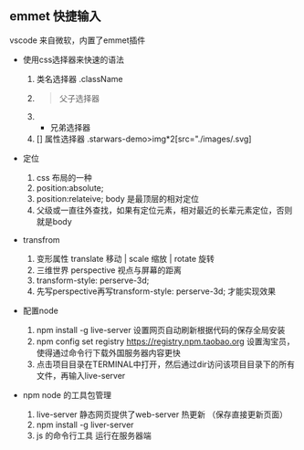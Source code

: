 ## emmet 快捷输入
vscode 来自微软，内置了emmet插件
- 使用css选择器来快速的语法
    1. 类名选择器 .className
    2. > 父子选择器
    3. + 兄弟选择器
    4. [] 属性选择器
    .starwars-demo>img*2[src="./images/.svg]

- 定位
    1. css 布局的一种
    2. position:absolute;
    3. position:relateive; body 是最顶层的相对定位
    4. 父级或一直往外查找，如果有定位元素，相对最近的长辈元素定位，否则就是body

- transfrom
    1. 变形属性 translate 移动 | scale 缩放 | rotate 旋转
    2. 三维世界 perspective 视点与屏幕的距离
    3. transform-style: perserve-3d;
    4. 先写perspective再写transform-style: perserve-3d; 才能实现效果

- 配置node
    1. npm install -g live-server 设置网页自动刷新根据代码的保存全局安装
    2. npm config set registry https://registry.npm.taobao.org 设置淘宝员，使得通过命令行下载外国服务器内容更快
    3. 点击项目目录在TERMINAL中打开，然后通过dir访问该项目目录下的所有文件，再输入live-server

- npm node 的工具包管理
    1. live-server 静态网页提供了web-server 热更新 （保存直接更新页面）
    2. npm install -g liver-server
    3. js 的命令行工具 运行在服务器端